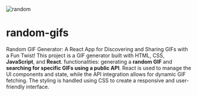 ![random](https://github.com/user-attachments/assets/ce376174-627e-4e6e-8bd8-cce7db33727e)
# random-gifs
Random GIF Generator: A React App for Discovering and Sharing GIFs with a Fun Twist! 
This project is a GIF generator built with HTML, CSS, **JavaScript**, and **React**.
functionalities: generating a **random GIF** and **searching for specific GIFs using a public API**.
React is used to manage the UI components and state, while the API integration allows for dynamic GIF fetching.
The styling is handled using CSS to create a responsive and user-friendly interface.
